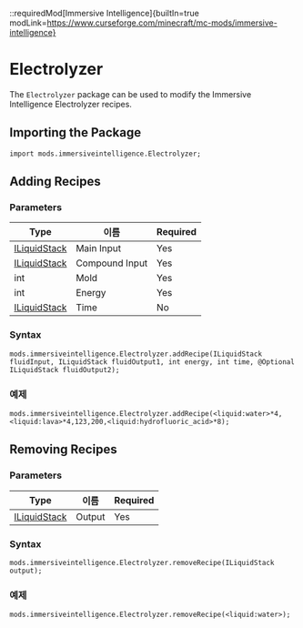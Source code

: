::requiredMod[Immersive Intelligence]{builtIn=true modLink=https://www.curseforge.com/minecraft/mc-mods/immersive-intelligence}

# Electrolyzer

The `Electrolyzer` package can be used to modify the Immersive Intelligence Electrolyzer recipes.

## Importing the Package

```zenscript
import mods.immersiveintelligence.Electrolyzer;
```

## Adding Recipes

### Parameters

| Type                                           | 이름             | Required |
| ---------------------------------------------- | -------------- | -------- |
| [ILiquidStack](/Vanilla/Liquids/ILiquidstack/) | Main Input     | Yes      |
| [ILiquidStack](/Vanilla/Liquids/ILiquidstack/) | Compound Input | Yes      |
| int                                            | Mold           | Yes      |
| int                                            | Energy         | Yes      |
| [ILiquidStack](/Vanilla/Liquids/ILiquidstack/) | Time           | No       |

### Syntax

```zenscript
mods.immersiveintelligence.Electrolyzer.addRecipe(ILiquidStack fluidInput, ILiquidStack fluidOutput1, int energy, int time, @Optional ILiquidStack fluidOutput2);
```

### 예제

```zenscript
mods.immersiveintelligence.Electrolyzer.addRecipe(<liquid:water>*4,<liquid:lava>*4,123,200,<liquid:hydrofluoric_acid>*8);
```

## Removing Recipes

### Parameters

| Type                                           | 이름     | Required |
| ---------------------------------------------- | ------ | -------- |
| [ILiquidStack](/Vanilla/Liquids/ILiquidstack/) | Output | Yes      |

### Syntax

```zenscript
mods.immersiveintelligence.Electrolyzer.removeRecipe(ILiquidStack output);
```

### 예제

```zenscript
mods.immersiveintelligence.Electrolyzer.removeRecipe(<liquid:water>);
```